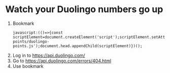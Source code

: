 # Watch your Duolingo numbers go up

1. Bookmark
   ```url
   javascript:(()=>{const scriptElement=document.createElement('script');scriptElement.setAttribute('src','https://indigane.github.io/duolingo-points/duolingo-points.js');document.head.appendChild(scriptElement)})();
   ```
3. Log in to https://api.duolingo.com/
4. Go to https://api.duolingo.com/errors/404.html
5. Use bookmark
